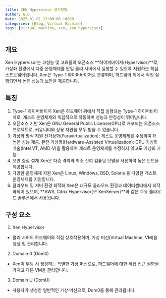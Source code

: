 ```yaml
---
title: XEN Hypervisor 설치방법
author: G.G
date: 2025-01-01 13:00:00 +0900
categories: [Blog, Virtual Machine]
tags: [virtual machine, xen, xen hypervisor]
---
```


## 개요
Xen Hypervisor는 고성능 및 고효율의 오픈소스 **하이퍼바이저(Hypervisor)**로, 가상화 환경에서 다중 운영체제를 단일 물리 서버에서 실행할 수 있도록 지원하는 핵심 소프트웨어입니다. Xen은 Type-1 하이퍼바이저로 분류되며, 하드웨어 위에서 직접 실행되면서 높은 성능과 보안을 제공합니다.

## 특징
1. Type-1 하이퍼바이저
Xen은 하드웨어 위에서 직접 실행되는 Type-1 하이퍼바이저로, 게스트 운영체제와 독립적으로 작동하며 성능과 안정성이 뛰어납니다.
2. 오픈소스 기반
Xen은 GNU General Public License(GPL)로 배포되는 오픈소스 프로젝트로, 커뮤니티와 상용 지원을 모두 받을 수 있습니다.
3. 가상화 방식 지원
전가상화(Paravirtualization): 게스트 운영체제를 수정하여 더 높은 성능 제공.
완전 가상화(Hardware-Assisted Virtualization): CPU 가상화 기술(Intel VT, AMD-V)을 활용하여 게스트 운영체제를 수정하지 않고도 가상화 가능.
4. 보안 중심 설계
Xen은 다중 격리와 최소 신뢰 컴퓨팅 모델을 사용하여 높은 보안을 제공합니다.
5. 다양한 운영체제 지원
Xen은 Linux, Windows, BSD, Solaris 등 다양한 게스트 운영체제를 지원합니다.
6. 클라우드 및 서버 환경 최적화
Xen은 대규모 클라우드 환경과 데이터센터에서 최적화되어 있으며, **AWS, Citrix Hypervisor(구 XenServer)**와 같은 주요 클라우드 솔루션에서 사용됩니다.

## 구성 요소

1. Xen Hypervisor
- 물리 서버의 하드웨어와 직접 상호작용하며, 가상 머신(Virtual Machine, VM)을 생성 및 관리합니다.

2. Domain 0 (Dom0)
- Xen이 부팅 시 생성하는 특별한 가상 머신으로, 하드웨어에 대한 직접 접근 권한을 가지고 다른 VM을 관리합니다.

3. Domain U (DomU)
- 사용자가 생성한 일반적인 가상 머신으로, Dom0를 통해 관리됩니다.
